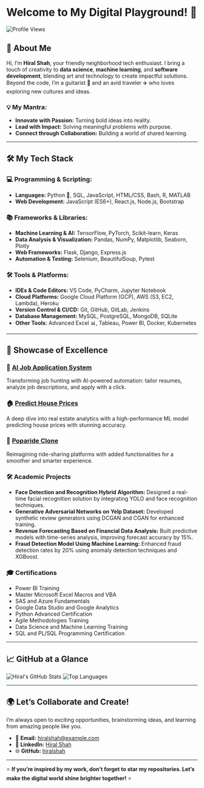 # Welcome to My Digital Playground! 🎢

![Profile Views](https://komarev.com/ghpvc/?username=hiralshah&color=blueviolet)

## 👋 About Me

Hi, I’m **Hiral Shah**, your friendly neighborhood tech enthusiast. I bring a touch of creativity to **data science**, **machine learning**, and **software development**, blending art and technology to create impactful solutions. Beyond the code, I’m a guitarist 🎸 and an avid traveler ✈️ who loves exploring new cultures and ideas.

### 💡 My Mantra:
- **Innovate with Passion:** Turning bold ideas into reality.
- **Lead with Impact:** Solving meaningful problems with purpose.
- **Connect through Collaboration:** Building a world of shared learning.

---

## 🛠️ My Tech Stack

### 💻 Programming & Scripting:
- **Languages:** Python 🐍, SQL, JavaScript, HTML/CSS, Bash, R, MATLAB
- **Web Development:** JavaScript (ES6+), React.js, Node.js, Bootstrap

### 📚 Frameworks & Libraries:
- **Machine Learning & AI:** TensorFlow, PyTorch, Scikit-learn, Keras
- **Data Analysis & Visualization:** Pandas, NumPy, Matplotlib, Seaborn, Plotly
- **Web Frameworks:** Flask, Django, Express.js
- **Automation & Testing:** Selenium, BeautifulSoup, Pytest

### 🛠️ Tools & Platforms:
- **IDEs & Code Editors:** VS Code, PyCharm, Jupyter Notebook
- **Cloud Platforms:** Google Cloud Platform (GCP), AWS (S3, EC2, Lambda), Heroku
- **Version Control & CI/CD:** Git, GitHub, GitLab, Jenkins
- **Database Management:** MySQL, PostgreSQL, MongoDB, SQLite
- **Other Tools:** Advanced Excel 📊, Tableau, Power BI, Docker, Kubernetes

---

## 🌟 Showcase of Excellence

### 🚀 [AI Job Application System](https://github.com/hiralshah/ai-job-application-system)
Transforming job hunting with AI-powered automation: tailor resumes, analyze job descriptions, and apply with a click.

### 🏠 [Predict House Prices](https://github.com/hiralshah/predict-house-prices)
A deep dive into real estate analytics with a high-performance ML model predicting house prices with stunning accuracy.

### 🚗 [Poparide Clone](https://github.com/hiralshah/poparide-clone)
Reimagining ride-sharing platforms with added functionalities for a smoother and smarter experience.

### 🛠️ Academic Projects
- **Face Detection and Recognition Hybrid Algorithm:** Designed a real-time facial recognition solution by integrating YOLO and face recognition techniques.
- **Generative Adversarial Networks on Yelp Dataset:** Developed synthetic review generators using DCGAN and CGAN for enhanced training.
- **Revenue Forecasting Based on Financial Data Analysis:** Built predictive models with time-series analysis, improving forecast accuracy by 15%.
- **Fraud Detection Model Using Machine Learning:** Enhanced fraud detection rates by 20% using anomaly detection techniques and XGBoost.


### 🎓 Certifications
- Power BI Training
- Master Microsoft Excel Macros and VBA
- SAS and Azure Fundamentals
- Google Data Studio and Google Analytics
- Python Advanced Certification
- Agile Methodologies Training
- Data Science and Machine Learning Training
- SQL and PL/SQL Programming Certification


---

## 📈 GitHub at a Glance

![Hiral's GitHub Stats](https://github-readme-stats.vercel.app/api?username=hiralshah&show_icons=true&theme=radical)
![Top Languages](https://github-readme-stats.vercel.app/api/top-langs/?username=hiralshah&layout=compact&theme=radical)

---

## 🌍 Let’s Collaborate and Create!

I’m always open to exciting opportunities, brainstorming ideas, and learning from amazing people like you.

- 📧 **Email:** hiralshah@example.com
- 💼 **LinkedIn:** [Hiral Shah](https://linkedin.com/in/hiralshah)
- 🌐 **GitHub:** [hiralshah](https://github.com/hiralshah)

---

⭐ **If you’re inspired by my work, don’t forget to star my repositories. Let’s make the digital world shine brighter together!** ⭐
